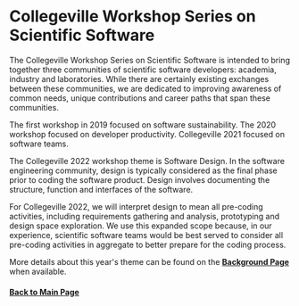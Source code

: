 # Collegeville Workshop Series on Scientific Software

The Collegeville Workshop Series on Scientific Software is intended to bring together three communities of scientific software developers: academia, industry and laboratories.  While there are certainly existing exchanges between these communities, we are dedicated to improving awareness of common needs, unique contributions and career paths that span these communities.

The first workshop in 2019 focused on software sustainability.  The 2020 workshop focused on developer productivity.  Collegeville 2021 focused on software teams.

The Collegeville 2022 workshop theme is Software Design. In the software engineering community, design is typically considered as the final phase prior to coding the software product. Design involves documenting the structure, function and interfaces of the software.  

For Collegeville 2022, we will interpret design to mean all pre-coding activities, including requirements gathering and analysis, prototyping and design space exploration.  We use this expanded scope because, in our experience, scientific software teams would be best served to consider all pre-coding activities in aggregate to better prepare for the coding process.

More details about this year's theme can be found on the [**Background Page**](Background.md) when available.

#### [Back to Main Page](index.md)